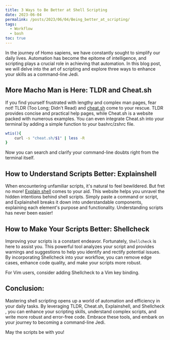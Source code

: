 ```yaml
---
title: 3 Ways to Be Better at Shell Scripting
date: 2023-06-04
permalink: /posts/2023/06/04/Being_better_at_scripting/
tags:
  - Workflow
  - bash
toc: true
---
```

In the journey of Homo sapiens, we have constantly sought to simplify our daily
lives. Automation has become the epitome of intelligence, and scripting plays a
crucial role in achieving that automation. In this blog post, we will delve
into the art of scripting and explore three ways to enhance your skills as a
command-line Jedi.

## More Macho Man is Here: TLDR and Cheat.sh
If you find yourself frustrated with lengthy and complex man pages, fear not!
TLDR (Too Long; Didn't Read) and [cheat.sh](https://cheat.sh) come to your rescue. TLDR provides
concise and practical help pages, while Cheat.sh is a website
packed with numerous examples. You can even integrate Cheat.sh into your
terminal by adding a simple function to your bashrc/zshrc file. 

```bash
wtis(){
	curl -s "cheat.sh/$1" | less -R
}
```

Now you can
search and clarify your command-line doubts right from the terminal itself.

##  How to Understand Scripts Better: Explainshell
When encountering unfamiliar scripts, it's natural to feel bewildered. But fret
no more! [Explain shell](https://explainshell.com/) comes to your aid. This
website helps you unravel the hidden intentions behind shell scripts. Simply
paste a command or script, and Explainshell breaks it down into understandable
components, explaining each element's purpose and functionality. Understanding
scripts has never been easier!

## How to Make Your Scripts Better: Shellcheck
Improving your scripts is a constant endeavor. Fortunately, `Shellcheck` is here
to assist you. This powerful tool analyzes your script and provides warnings
and suggestions to help you identify and rectify potential issues. By
incorporating Shellcheck into your workflow, you can remove edge cases, enhance
code quality, and make your scripts more robust. 

For Vim users, consider
adding Shellcheck to a Vim key binding.

## Conclusion:
Mastering shell scripting opens up a world of automation and efficiency in your
daily tasks. By leveraging TLDR, Cheat.sh, Explainshell, and Shellcheck
, you can enhance your scripting skills, understand complex scripts,
and write more robust and error-free code. Embrace these tools, and embark on
your journey to becoming a command-line Jedi. 

May the scripts be with you!
